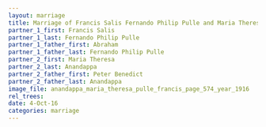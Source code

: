 ```yaml
---
layout: marriage
title: Marriage of Francis Salis Fernando Philip Pulle and Maria Theresa Anandappa
partner_1_first: Francis Salis
partner_1_last: Fernando Philip Pulle
partner_1_father_first: Abraham
partner_1_father_last: Fernando Philip Pulle
partner_2_first: Maria Theresa
partner_2_last: Anandappa
partner_2_father_first: Peter Benedict
partner_2_father_last: Anandappa
image_file: anandappa_maria_theresa_pulle_francis_page_574_year_1916
rel_trees:
date: 4-Oct-16
categories: marriage
---
```


